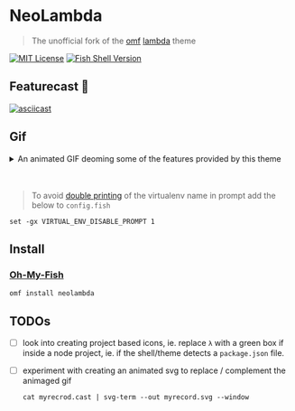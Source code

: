 # NeoLambda

> The unofficial fork of the [omf][lnk1] [lambda][lnk2] theme

[lnk1]: <https://github.com/oh-my-fish/oh-my-fish>
[lnk2]: <https://github.com/hasanozgan/theme-lambda>

[![MIT License](https://img.shields.io/badge/license-MIT-007EC7.svg?style=flat-square)](/LICENSE)
[![Fish Shell Version](https://img.shields.io/badge/fish-v2.2.0-007EC7.svg?style=flat-square)](http://fishshell.com)

<a id="featurecast"></a>

## Featurecast 🎥

[![asciicast](https://asciinema.org/a/211469.svg)](https://asciinema.org/a/211469)

## Gif

<details>
<summary>An animated GIF deoming some of the features provided by this theme</summary>
<img src="https://i.imgur.com/qgKd2HV.gif" width="640">
</details>
<br>
<br>

> To avoid [double printing](https://raw.githubusercontent.com/ipatch/theme-lambda/master/lib/virtualenv-double-prompt.png) of the virtualenv name in prompt add the below to `config.fish`

```shell
set -gx VIRTUAL_ENV_DISABLE_PROMPT 1
```

<a id="install"></a>

## Install

<a id="install-omf"></a>

### [Oh-My-Fish](https://github.com/oh-my-fish/oh-my-fish)

```shell
omf install neolambda
```

## TODOs

- [ ] look into creating project based icons, ie. replace `λ` with a green box if inside a node project, ie. if the shell/theme detects a `package.json` file. 
- [ ] experiment with creating an animated svg to replace / complement the animaged gif

  `cat myrecrod.cast | svg-term --out myrecord.svg --window`
